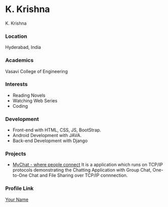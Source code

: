 # K. Krishna
K. Krishna
### Location

Hyderabad, India

### Academics

Vasavi College of Engineering

### Interests

- Reading Novels
- Watching Web Series
- Coding

### Development

- Front-end with HTML, CSS, JS, BootStrap.
- Android Development with JAVA.
- Back-end Development with Django

### Projects

- [MyChat - where people connect](https://github.com/KulkarniKrishna/MyChat-where-people-connect) It is a application which runs on TCP/IP protocols demonstrating the Chatting Application with Group Chat, One-to-One Chat and File Sharing over TCP/IP connnection.

### Profile Link

[Your Name](https://github.com/KulkarniKrishna)
